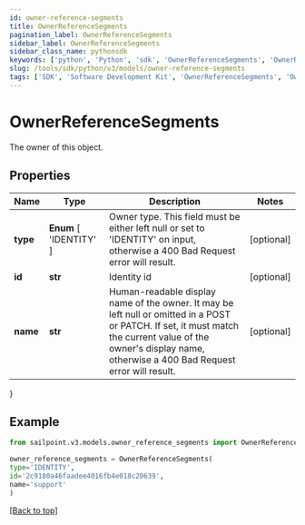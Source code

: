 ```yaml
---
id: owner-reference-segments
title: OwnerReferenceSegments
pagination_label: OwnerReferenceSegments
sidebar_label: OwnerReferenceSegments
sidebar_class_name: pythonsdk
keywords: ['python', 'Python', 'sdk', 'OwnerReferenceSegments', 'OwnerReferenceSegments'] 
slug: /tools/sdk/python/v3/models/owner-reference-segments
tags: ['SDK', 'Software Development Kit', 'OwnerReferenceSegments', 'OwnerReferenceSegments']
---
```


# OwnerReferenceSegments

The owner of this object.

## Properties

Name | Type | Description | Notes
------------ | ------------- | ------------- | -------------
**type** |  **Enum** [  'IDENTITY' ] | Owner type. This field must be either left null or set to 'IDENTITY' on input, otherwise a 400 Bad Request error will result. | [optional] 
**id** | **str** | Identity id | [optional] 
**name** | **str** | Human-readable display name of the owner. It may be left null or omitted in a POST or PATCH. If set, it must match the current value of the owner's display name, otherwise a 400 Bad Request error will result. | [optional] 
}

## Example

```python
from sailpoint.v3.models.owner_reference_segments import OwnerReferenceSegments

owner_reference_segments = OwnerReferenceSegments(
type='IDENTITY',
id='2c9180a46faadee4016fb4e018c20639',
name='support'
)

```
[[Back to top]](#) 

